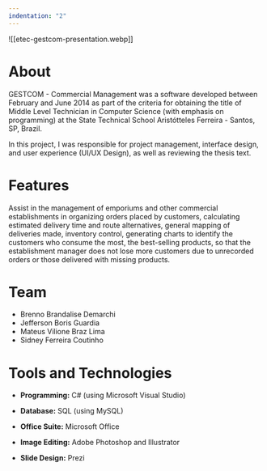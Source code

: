 ```yaml
---
indentation: "2"
---
```


![[etec-gestcom-presentation.webp]]
# About 

GESTCOM - Commercial Management was a software developed between February and June 2014 as part of the criteria for obtaining the title of Middle Level Technician in Computer Science (with emphasis on programming) at the State Technical School Aristótteles Ferreira - Santos, SP, Brazil.

In this project, I was responsible for project management, interface design, and user experience (UI/UX Design), as well as reviewing the thesis text.

# Features

Assist in the management of emporiums and other commercial establishments in organizing orders placed by customers, calculating estimated delivery time and route alternatives, general mapping of deliveries made, inventory control, generating charts to identify the customers who consume the most, the best-selling products, so that the establishment manager does not lose more customers due to unrecorded orders or those delivered with missing products.

# Team

- Brenno Brandalise Demarchi
- Jefferson Boris Guardia
- Mateus Vilione Braz Lima 
- Sidney Ferreira Coutinho

# Tools and Technologies

- **Programming:** C# (using Microsoft Visual Studio)

- **Database:** SQL (using MySQL)

- **Office Suite:** Microsoft Office

- **Image Editing:** Adobe Photoshop and Illustrator

- **Slide Design:** Prezi